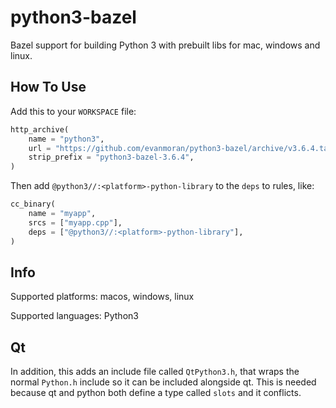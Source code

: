 # python3-bazel
Bazel support for building Python 3 with prebuilt libs for mac, windows and linux.

## How To Use

Add this to your `WORKSPACE` file:

```py
http_archive(
    name = "python3",
    url = "https://github.com/evanmoran/python3-bazel/archive/v3.6.4.tar.gz",
    strip_prefix = "python3-bazel-3.6.4",
)
```

Then add `@python3//:<platform>-python-library` to the `deps` to rules, like:

```py
cc_binary(
    name = "myapp",
    srcs = ["myapp.cpp"],
    deps = ["@python3//:<platform>-python-library"],
)
```
## Info

Supported platforms: macos, windows, linux

Supported languages: Python3

## Qt

In addition, this adds an include file called `QtPython3.h`, that wraps the normal `Python.h` include so it can be included alongside qt. This is needed because qt and python both define a type called `slots` and it conflicts.








